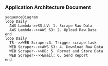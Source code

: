 ### Application Architecture Document


```mermaid
sequenceDiagram
loop Daily
  AWS Lambda->>SS.LV: 1. Scrape Raw Data
  AWS Lambda-->>AWS S3: 2. Upload Raw Data
end
loop Daily
  TS-->>WEB Scraper:3. Trigger scrape task
  WEB Scraper-->>AWS S3: 4. Download Raw Data
  WEB Scraper-->>DB: 5. Format and Store Data
  WEB Scraper-->>Email: 6. Send Report
end

```

